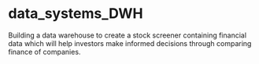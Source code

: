 # data_systems_DWH
Building a data warehouse to create a stock screener containing financial data which will help investors make informed decisions through comparing finance of companies. 
